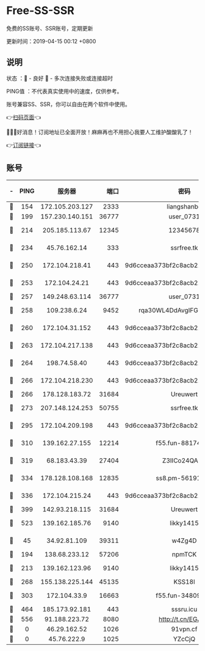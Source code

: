# Free-SS-SSR

免费的SS账号、SSR账号，定期更新

更新时间：2019-04-15 00:12 +0800

## 说明

状态     ：🙂 - 良好 🙁 - 多次连接失败或连接超时

PING值   ：不代表真实使用中的速度，仅供参考。

账号兼容SS、SSR，你可以自由在两个软件中使用。

👉[扫码页面](https://liesauer.github.io/Free-SS-SSR/)👈

🎉🎉🎉好消息！订阅地址已全面开放！麻麻再也不用担心我要人工维护酸酸乳了！

👉[订阅链接](https://www.liesauer.net/yogurt/subscribe?ACCESS_TOKEN=DAYxR3mMaZAsaqUb)👈

## 账号

|-|PING|服务器|端口|密码|加密方式|区域|
|:----:|:----:|:-----:|-----:|:----:|:----:|:----:|
|🙂|154|172.105.203.127|2333|liangshanbo|chacha20|JP|
|🙂|199|157.230.140.151|36777|user_0731|chacha20|US|
|🙂|214|205.185.113.67|12345|12345678|aes-256-cfb|US|
|🙂|234|45.76.162.14|333|ssrfree.tk|aes-256-cfb|SG|
|🙂|250|172.104.218.41|443|9d6cceaa373bf2c8acb22e60b6a58be6|aes-256-cfb|US|
|🙂|253|172.104.24.21|443|9d6cceaa373bf2c8acb22e60b6a58be6|aes-256-cfb|US|
|🙂|257|149.248.63.114|36777|user_0731|chacha20|CA|
|🙂|258|109.238.6.24|9452|rqa30WL4DdAvgIFG6Fs3znzTa|aes-256-cfb|FR|
|🙂|260|172.104.31.152|443|9d6cceaa373bf2c8acb22e60b6a58be6|aes-256-cfb|US|
|🙂|263|172.104.217.138|443|9d6cceaa373bf2c8acb22e60b6a58be6|aes-256-cfb|US|
|🙂|264|198.74.58.40|443|9d6cceaa373bf2c8acb22e60b6a58be6|aes-256-cfb|US|
|🙂|266|172.104.218.230|443|9d6cceaa373bf2c8acb22e60b6a58be6|aes-256-cfb|US|
|🙂|266|178.128.183.72|31684|Ureuwert|chacha20|US|
|🙂|273|207.148.124.253|50755|ssrfree.tk|aes-256-cfb|SG|
|🙂|295|172.104.209.198|443|9d6cceaa373bf2c8acb22e60b6a58be6|aes-256-cfb|US|
|🙂|310|139.162.27.155|12214|f55.fun-88174583|aes-256-cfb|SG|
|🙂|319|68.183.43.39|27404|Z3IICo24QAHu|aes-256-cfb|GB|
|🙂|334|178.128.108.168|12835|ss8.pm-56191886|aes-256-cfb|SG|
|🙂|336|172.104.215.24|443|9d6cceaa373bf2c8acb22e60b6a58be6|aes-256-cfb|US|
|🙂|399|142.93.218.115|31684|Ureuwert|chacha20|IN|
|🙂|523|139.162.185.76|9140|likky1415|aes-256-cfb|DE|
|🙂|45|34.92.81.109|39311|w4Zg4D|chacha20-ietf|US|
|🙂|194|138.68.233.12|57206|npmTCK|rc4-md5|US|
|🙂|213|139.162.123.96|9140|likky1415|aes-256-cfb|JP|
|🙂|268|155.138.225.144|45135|KSS18l|rc4-md5|US|
|🙂|303|172.104.33.9|16663|f55.fun-34809669|aes-256-cfb|SG|
|🙂|464|185.173.92.181|443|sssru.icu|rc4-md5|RU|
|🙂|556|91.188.223.72|8080|http://t.cn/EGJIyrl|rc4-md5|RU|
|🙁|0|46.29.162.52|1026|91vpn.cf|rc4-md5|RU|
|🙁|0|45.76.222.9|1025|YZcCjQ|rc4-md5|JP|
